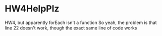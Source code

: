 # HW4HelpPlz
HW4, but apparently forEach isn't a function
So yeah, the problem is that line 22 doesn't work, though the exact same line of code works 
